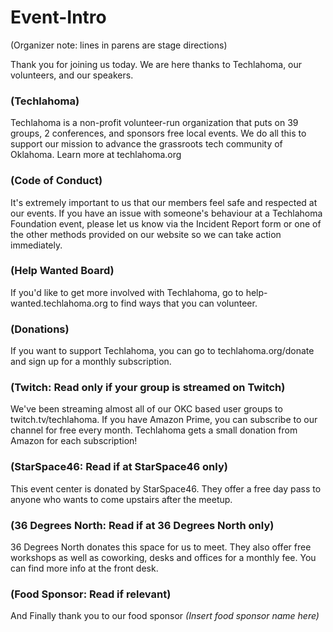 # Event-Intro

(Organizer note: lines in parens are stage directions)

Thank you for joining us today. We are here thanks to Techlahoma, our volunteers, and our speakers.

### (Techlahoma)
Techlahoma is a non-profit volunteer-run organization that puts on 39 groups, 2 conferences, and sponsors free local events. We do all this to support our mission to advance the grassroots tech community of Oklahoma. Learn more at techlahoma.org

### (Code of Conduct)
It's extremely important to us that our members feel safe and respected at our events. If you have an issue with someone's behaviour at a Techlahoma Foundation event, please let us know via the Incident Report form or one of the other methods provided on our website so we can take action immediately.

### (Help Wanted Board)
If you'd like to get more involved with Techlahoma, go to help-wanted.techlahoma.org to find ways that you can volunteer.

### (Donations)
If you want to support Techlahoma, you can go to techlahoma.org/donate and sign up for a monthly subscription.

### (Twitch: Read only if your group is streamed on Twitch)
We've been streaming almost all of our OKC based user groups to twitch.tv/techlahoma. If you have Amazon Prime, you can subscribe to our channel for free every month. Techlahoma gets a small donation from Amazon for each subscription!

### (StarSpace46: Read if at StarSpace46 only)
This event center is donated by StarSpace46. They offer a free day pass to anyone who wants to come upstairs after the meetup.

### (36 Degrees North: Read if at 36 Degrees North only)
36 Degrees North donates this space for us to meet. They also offer free workshops as well as coworking, desks and offices for a monthly fee. You can find more info at the front desk. 

### (Food Sponsor: Read if relevant)
And Finally thank you to our food sponsor *(Insert food sponsor name here)*
